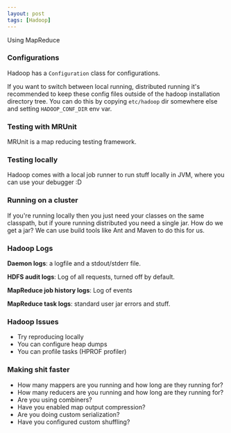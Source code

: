 ```yaml
---
layout: post
tags: [Hadoop]
---
```

Using MapReduce

### Configurations
Hadoop has a `Configuration` class for configurations.

If you want to switch between local running, distributed running it's recommended to keep these config files outside of the hadoop installation directory tree. You can do this by copying `etc/hadoop` dir somewhere else and setting `HADOOP_CONF_DIR` env var.

### Testing with MRUnit
MRUnit is a map reducing testing framework.

### Testing locally
Hadoop comes with a local job runner to run stuff locally in JVM, where you can use your debugger :D

### Running on a cluster
If you're running locally then you just need your classes on the same classpath, but if youre running distributed you need a single jar. How do we get a jar? We can use build tools like Ant and Maven to do this for us.

### Hadoop Logs

**Daemon logs**: a logfile and a stdout/stderr file.

**HDFS audit logs**: Log of all requests, turned off by default.

**MapReduce job history logs**: Log of events

**MapReduce task logs**: standard user jar errors and stuff.

### Hadoop Issues
- Try reproducing locally
- You can configure heap dumps
- You can profile tasks (HPROF profiler)

### Making shit faster
- How many mappers are you running and how long are they running for?
- How many reducers are you running and how long are they running for?
- Are you using combiners?
- Have you enabled map output compression?
- Are you doing custom serialization?
- Have you configured custom shuffling?

